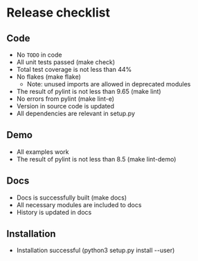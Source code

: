 # Release checklist

## Code

* No `TODO` in code
* All unit tests passed (make check)
* Total test coverage is not less than 44%
* No flakes (make flake)
  - Note: unused imports are allowed in deprecated modules
* The result of pylint is not less than 9.65 (make lint)
* No errors from pylint (make lint-e)
* Version in source code is updated
* All dependencies are relevant in setup.py

## Demo

* All examples work
* The result of pylint is not less than 8.5 (make lint-demo)

## Docs

* Docs is successfully built (make docs)
* All necessary modules are included to docs
* History is updated in docs

## Installation

* Installation successful (python3 setup.py install --user)
